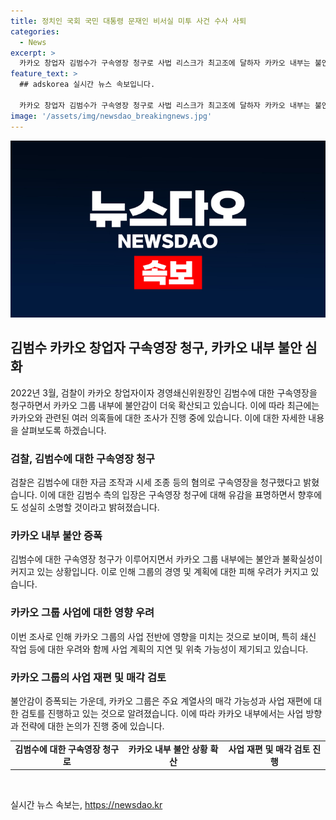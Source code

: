 ```yaml
---
title: 정치인 국회 국민 대통령 문재인 비서실 미투 사건 수사 사퇴
categories:
  - News
excerpt: >
  카카오 창업자 김범수가 구속영장 청구로 사법 리스크가 최고조에 달하자 카카오 내부는 불안한 분위기 속에 있다. 김 위원장은 시세조종, 공모 혐의 등을 부인하며 변호인단은 정상적인 장내 매수라고 주장했다. 이에 따라 카카오의 사업과 쇄신 작업에도 영향이 미칠 우려가 커지고 있으며, 주요 계열사 매각 가능성까지 거론되고 있다. 또한, 검찰은 카카오 관련 의혹을 종합 조사 중이며, 이에 따른 금융당국의 대주주 적격성 심사에도 주목이 쏠리고 있다.
feature_text: >
  ## adskorea 실시간 뉴스 속보입니다.

  카카오 창업자 김범수가 구속영장 청구로 사법 리스크가 최고조에 달하자 카카오 내부는 불안한 분위기 속에 있다. 김 위원장은 시세조종, 공모 혐의 등을 부인하며 변호인단은 정상적인 장내 매수라고 주장했다. 이에 따라 카카오의 사업과 쇄신 작업에도 영향이 미칠 우려가 커지고 있으며, 주요 계열사 매각 가능성까지 거론되고 있다. 또한, 검찰은 카카오 관련 의혹을 종합 조사 중이며, 이에 따른 금융당국의 대주주 적격성 심사에도 주목이 쏠리고 있다.
image: '/assets/img/newsdao_breakingnews.jpg'
---
```


<p><img src="/assets/img/newsdao_breakingnews.jpg" alt="adskorea 속보" /></p>

<h2 data-ke-size="size26">김범수 카카오 창업자 구속영장 청구, 카카오 내부 불안 심화</h2>

<p data-ke-size="size16">2022년 3월, 검찰이 카카오 창업자이자 경영쇄신위원장인 김범수에 대한 구속영장을 청구하면서 카카오 그룹 내부에 불안감이 더욱 확산되고 있습니다. 이에 따라 최근에는 카카오와 관련된 여러 의혹들에 대한 조사가 진행 중에 있습니다. 이에 대한 자세한 내용을 살펴보도록 하겠습니다.</p>

<h3><b>검찰, 김범수에 대한 구속영장 청구</b></h3>

<p data-ke-size="size16">검찰은 김범수에 대한 자금 조작과 시세 조종 등의 혐의로 구속영장을 청구했다고 밝혔습니다. 이에 대한 김범수 측의 입장은 구속영장 청구에 대해 유감을 표명하면서 향후에도 성실히 소명할 것이라고 밝혀졌습니다.</p>

<h3><b>카카오 내부 불안 증폭</b></h3>

<p data-ke-size="size16">김범수에 대한 구속영장 청구가 이루어지면서 카카오 그룹 내부에는 불안과 불확실성이 커지고 있는 상황입니다. 이로 인해 그룹의 경영 및 계획에 대한 피해 우려가 커지고 있습니다.</p>

<h3><b>카카오 그룹 사업에 대한 영향 우려</b></h3>

<p data-ke-size="size16">이번 조사로 인해 카카오 그룹의 사업 전반에 영향을 미치는 것으로 보이며, 특히 쇄신 작업 등에 대한 우려와 함께 사업 계획의 지연 및 위축 가능성이 제기되고 있습니다.</p>

<h3><b>카카오 그룹의 사업 재편 및 매각 검토</b></h3>

<p data-ke-size="size16">불안감이 증폭되는 가운데, 카카오 그룹은 주요 계열사의 매각 가능성과 사업 재편에 대한 검토를 진행하고 있는 것으로 알려졌습니다. 이에 따라 카카오 내부에서는 사업 방향과 전략에 대한 논의가 진행 중에 있습니다.</p>

<table>
    <tr>
        <td style="text-align: center; height: 17px;"><b>김범수에 대한 구속영장 청구로</b></td>
        <td style="text-align: center; height: 17px;"><b>카카오 내부 불안 상황 확산</b></td>
        <td style="text-align: center; height: 17px;"><b>사업 재편 및 매각 검토 진행</b></td>
    </tr>
</table>

<p data-ke-size="size16">&nbsp;</p>
실시간 뉴스 속보는, <a href="https://newsdao.kr" rel="dofollow">https://newsdao.kr</a>



